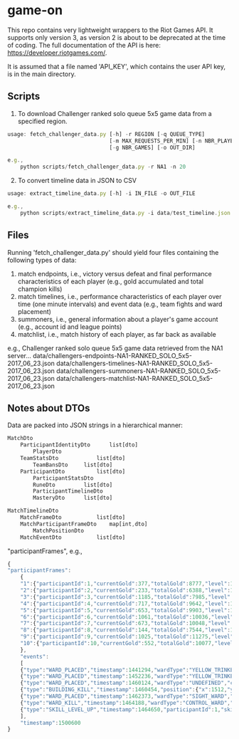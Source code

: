 # game-on

This repo contains very lightweight wrappers to the Riot Games API. It supports only version 3, as version 2 is about to be deprecated at the time of coding. The full documentation of the API is here: https://developer.riotgames.com/.

It is assumed that a file named 'API_KEY', which contains the user API key, is in the main directory.


## Scripts
1. To download Challenger ranked solo queue 5x5 game data from a specified region.
```javascript
usage: fetch_challenger_data.py [-h] -r REGION [-q QUEUE_TYPE]
                                [-m MAX_REQUESTS_PER_MIN] [-n NBR_PLAYERS]
                                [-g NBR_GAMES] [-o OUT_DIR]

e.g.,
	python scripts/fetch_challenger_data.py -r NA1 -n 20
```

2. To convert timeline data in JSON to CSV
```javascript
usage: extract_timeline_data.py [-h] -i IN_FILE -o OUT_FILE

e.g.,
	python scripts/extract_timeline_data.py -i data/test_timeline.json -o data/test_timeline.csv
```


## Files
Running 'fetch_challenger_data.py' should yield four files containing the following types of data:
1. match endpoints, i.e., victory versus defeat and final performance characteristics of each player (e.g., gold accumulated and total champion kills)
2. match timelines, i.e., performance characteristics of each player over time (one minute intervals) and event data (e.g., team fights and ward placement)
3. summoners, i.e., general information about a player's game account (e.g., account id and league points)
4. matchlist, i.e., match history of each player, as far back as available

e.g., Challenger ranked solo queue 5x5 game data retrieved from the NA1 server...
	data/challengers-endpoints-NA1-RANKED_SOLO_5x5-2017_06_23.json
	data/challengers-timelines-NA1-RANKED_SOLO_5x5-2017_06_23.json
	data/challengers-summoners-NA1-RANKED_SOLO_5x5-2017_06_23.json
	data/challengers-matchlist-NA1-RANKED_SOLO_5x5-2017_06_23.json


## Notes about DTOs
Data are packed into JSON strings in a hierarchical manner:
```javascript
MatchDto
	ParticipantIdentityDto		list[dto]
		PlayerDto
	TeamStatsDto			list[dto]
		TeamBansDto		list[dto]
	ParticipantDto			list[dto]
		ParticipantStatsDto
		RuneDto			list[dto]
		ParticipantTimelineDto
		MasteryDto		list[dto]
```

```javascript
MatchTimelineDto
	MatchFrameDto			list[dto]
	MatchParticipantFrameDto	map[int,dto]
		MatchPositionDto
	MatchEventDto			list[dto]
```

"participantFrames",
e.g.,
```javascript
{
"participantFrames":
	{
	"1":{"participantId":1,"currentGold":377,"totalGold":8777,"level":14,"xp":11445,"minionsKilled":199,"jungleMinionsKilled":1},
	"2":{"participantId":2,"currentGold":233,"totalGold":6388,"level":11,"xp":7323,"minionsKilled":37,"jungleMinionsKilled":0},
	"3":{"participantId":3,"currentGold":1185,"totalGold":7985,"level":12,"xp":8826,"minionsKilled":20,"jungleMinionsKilled":84},
	"4":{"participantId":4,"currentGold":717,"totalGold":9642,"level":14,"xp":12376,"minionsKilled":227,"jungleMinionsKilled":12},
	"5":{"participantId":5,"currentGold":653,"totalGold":9903,"level":12,"xp":8769,"minionsKilled":200,"jungleMinionsKilled":1},
	"6":{"participantId":6,"currentGold":1061,"totalGold":10036,"level":14,"xp":12671,"minionsKilled":232,"jungleMinionsKilled":1},
	"7":{"participantId":7,"currentGold":673,"totalGold":10048,"level":13,"xp":10752,"minionsKilled":204,"jungleMinionsKilled":1},
	"8":{"participantId":8,"currentGold":144,"totalGold":7544,"level":11,"xp":7744,"minionsKilled":26,"jungleMinionsKilled":8},
	"9":{"participantId":9,"currentGold":1025,"totalGold":11275,"level":14,"xp":12844,"minionsKilled":29,"jungleMinionsKilled":165},
	"10":{"participantId":10,"currentGold":552,"totalGold":10077,"level":14,"xp":11854,"minionsKilled":194,"jungleMinionsKilled":3}
	},
	"events":
	[
	{"type":"WARD_PLACED","timestamp":1441294,"wardType":"YELLOW_TRINKET","creatorId":3},
	{"type":"WARD_PLACED","timestamp":1452236,"wardType":"YELLOW_TRINKET","creatorId":3},
	{"type":"WARD_PLACED","timestamp":1460124,"wardType":"UNDEFINED","creatorId":9},
	{"type":"BUILDING_KILL","timestamp":1460454,"position":{"x":1512,"y":6699},"killerId":10,"assistingParticipantIds":[6,7,8],"teamId":100,"buildingType":"TOWER_BUILDING","laneType":"TOP_LANE","towerType":"INNER_TURRET"},
	{"type":"WARD_PLACED","timestamp":1462373,"wardType":"SIGHT_WARD","creatorId":8},
	{"type":"WARD_KILL","timestamp":1464188,"wardType":"CONTROL_WARD","killerId":9},
	{"type":"SKILL_LEVEL_UP","timestamp":1464650,"participantId":1,"skillSlot":2,"levelUpType":"NORMAL"}
	],
	"timestamp":1500600
}
```

